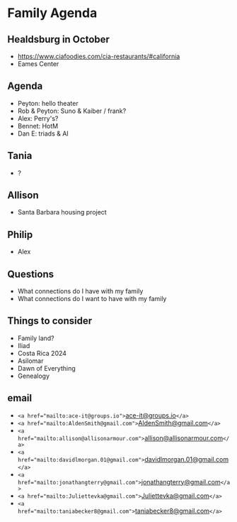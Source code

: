 # Family Agenda



## Healdsburg in October 

* https://www.ciafoodies.com/cia-restaurants/#california
* Eames Center

## Agenda

* Peyton: hello theater
* Rob &amp; Peyton: Suno &amp; Kaiber / frank?
* Alex: Perry's?
* Bennet: HotM
* Dan E: triads &amp; AI

## Tania

* ?

## Allison

* Santa Barbara housing project

## Philip

* Alex

## Questions

* What connections do I have with my family
* What connections do I want to have with my family

## Things to consider

* Family land?
* Iliad
* Costa Rica 2024
* Asilomar
* Dawn of Everything
* Genealogy

## email

* `<a href="mailto:ace-it@groups.io">`ace-it@groups.io`</a>`
* `<a href="mailto:AldenSmith@gmail.com">`AldenSmith@gmail.com`</a>`
* `<a href="mailto:allison@allisonarmour.com">`allison@allisonarmour.com`</a>`
* `<a href="mailto:davidlmorgan.01@gmail.com">`davidlmorgan.01@gmail.com`</a>`
* `<a href="mailto:jonathangterry@gmail.com">`jonathangterry@gmail.com`</a>`
* `<a href="mailto:Juliettevka@gmail.com">`Juliettevka@gmail.com`</a>`
* `<a href="mailto:taniabecker8@gmail.com">`taniabecker8@gmail.com`</a>`
